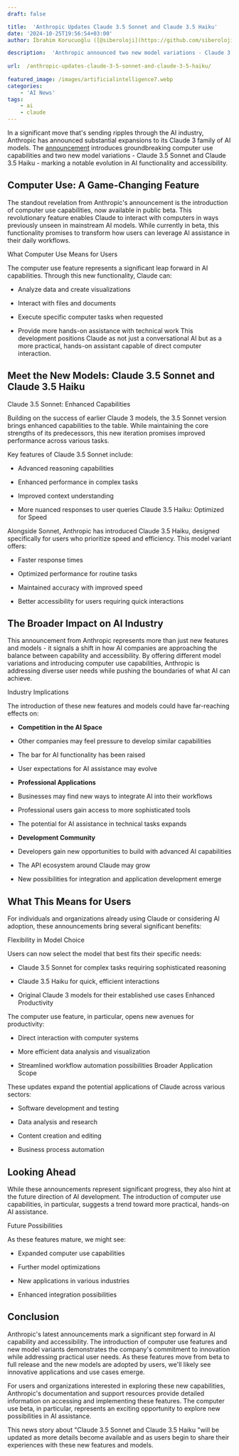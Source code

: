 ```yaml
---
draft: false

title:  'Anthropic Updates Claude 3.5 Sonnet and Claude 3.5 Haiku'
date: '2024-10-25T19:56:54+03:00'
author: İbrahim Korucuoğlu ([@siberoloji](https://github.com/siberoloji))

description:  'Anthropic announced two new model variations - Claude 3.5 Sonnet and Claude 3.5 Haiku - marking a notable evolution in AI functionality and accessibility.' 
 
url:  /anthropic-updates-claude-3-5-sonnet-and-claude-3-5-haiku/
 
featured_image: /images/artificialintelligence7.webp
categories:
    - 'AI News'
tags:
    - ai
    - claude
---
```

In a significant move that's sending ripples through the AI industry, Anthropic has announced substantial expansions to its Claude 3 family of AI models. The <a href="https://www.anthropic.com/news/3-5-models-and-computer-use" target="_blank" rel="noopener" title="">announcement</a> introduces groundbreaking computer use capabilities and two new model variations - Claude 3.5 Sonnet and Claude 3.5 Haiku - marking a notable evolution in AI functionality and accessibility.

## Computer Use: A Game-Changing Feature

The standout revelation from Anthropic's announcement is the introduction of computer use capabilities, now available in public beta. This revolutionary feature enables Claude to interact with computers in ways previously unseen in mainstream AI models. While currently in beta, this functionality promises to transform how users can leverage AI assistance in their daily workflows.

What Computer Use Means for Users

The computer use feature represents a significant leap forward in AI capabilities. Through this new functionality, Claude can:
* Analyze data and create visualizations

* Interact with files and documents

* Execute specific computer tasks when requested

* Provide more hands-on assistance with technical work
This development positions Claude as not just a conversational AI but as a more practical, hands-on assistant capable of direct computer interaction.

## Meet the New Models: Claude 3.5 Sonnet and Claude 3.5 Haiku

Claude 3.5 Sonnet: Enhanced Capabilities

Building on the success of earlier Claude 3 models, the 3.5 Sonnet version brings enhanced capabilities to the table. While maintaining the core strengths of its predecessors, this new iteration promises improved performance across various tasks.

Key features of Claude 3.5 Sonnet include:
* Advanced reasoning capabilities

* Enhanced performance in complex tasks

* Improved context understanding

* More nuanced responses to user queries
Claude 3.5 Haiku: Optimized for Speed

Alongside Sonnet, Anthropic has introduced Claude 3.5 Haiku, designed specifically for users who prioritize speed and efficiency. This model variant offers:
* Faster response times

* Optimized performance for routine tasks

* Maintained accuracy with improved speed

* Better accessibility for users requiring quick interactions
## The Broader Impact on AI Industry

This announcement from Anthropic represents more than just new features and models - it signals a shift in how AI companies are approaching the balance between capability and accessibility. By offering different model variations and introducing computer use capabilities, Anthropic is addressing diverse user needs while pushing the boundaries of what AI can achieve.

Industry Implications

The introduction of these new features and models could have far-reaching effects on:
* **Competition in the AI Space**

* Other companies may feel pressure to develop similar capabilities

* The bar for AI functionality has been raised

* User expectations for AI assistance may evolve

* **Professional Applications**

* Businesses may find new ways to integrate AI into their workflows

* Professional users gain access to more sophisticated tools

* The potential for AI assistance in technical tasks expands

* **Development Community**

* Developers gain new opportunities to build with advanced AI capabilities

* The API ecosystem around Claude may grow

* New possibilities for integration and application development emerge
## What This Means for Users

For individuals and organizations already using Claude or considering AI adoption, these announcements bring several significant benefits:

Flexibility in Model Choice

Users can now select the model that best fits their specific needs:
* Claude 3.5 Sonnet for complex tasks requiring sophisticated reasoning

* Claude 3.5 Haiku for quick, efficient interactions

* Original Claude 3 models for their established use cases
Enhanced Productivity

The computer use feature, in particular, opens new avenues for productivity:
* Direct interaction with computer systems

* More efficient data analysis and visualization

* Streamlined workflow automation possibilities
Broader Application Scope

These updates expand the potential applications of Claude across various sectors:
* Software development and testing

* Data analysis and research

* Content creation and editing

* Business process automation
## Looking Ahead

While these announcements represent significant progress, they also hint at the future direction of AI development. The introduction of computer use capabilities, in particular, suggests a trend toward more practical, hands-on AI assistance.

Future Possibilities

As these features mature, we might see:
* Expanded computer use capabilities

* Further model optimizations

* New applications in various industries

* Enhanced integration possibilities
## Conclusion

Anthropic's latest announcements mark a significant step forward in AI capability and accessibility. The introduction of computer use features and new model variants demonstrates the company's commitment to innovation while addressing practical user needs. As these features move from beta to full release and the new models are adopted by users, we'll likely see innovative applications and use cases emerge.

For users and organizations interested in exploring these new capabilities, Anthropic's documentation and support resources provide detailed information on accessing and implementing these features. The computer use beta, in particular, represents an exciting opportunity to explore new possibilities in AI assistance.

This news story about "Claude 3.5 Sonnet and Claude 3.5 Haiku "will be updated as more details become available and as users begin to share their experiences with these new features and models.
